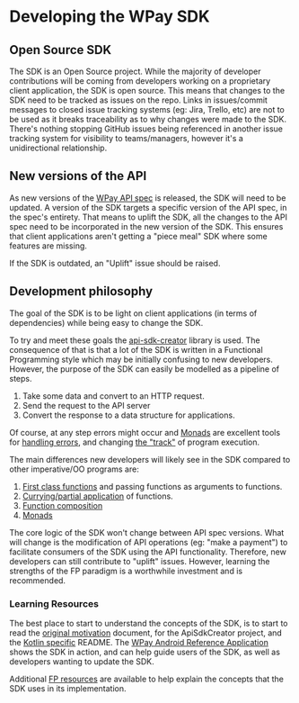 # Developing the WPay SDK

## Open Source SDK

The SDK is an Open Source project. While the majority of developer contributions will be coming from developers working
on a proprietary client application, the SDK is open source. This means that changes to the SDK need to be tracked as
issues on the repo. Links in issues/commit messages to closed issue tracking systems (eg: Jira, Trello, etc) are not
to be used as it breaks traceability as to why changes were made to the SDK. There's nothing stopping GitHub issues being
referenced in another issue tracking system for visibility to teams/managers, however it's a unidirectional relationship.

## New versions of the API

As new versions of the [WPay API spec](https://github.com/w-pay/oas-wpay) is released, the SDK will need to be updated.
A version of the SDK targets a specific version of the API spec, in the spec's entirety. That means to uplift the SDK,
all the changes to the API spec need to be incorporated in the new version of the SDK. This ensures that client
applications aren't getting a "piece meal" SDK where some features are missing.

If the SDK is outdated, an "Uplift" issue should be raised.

## Development philosophy

The goal of the SDK is to be light on client applications (in terms of dependencies) while being easy to change the
SDK.

To try and meet these goals the [api-sdk-creator](https://github.com/RedCrewOS/api-sdk-creator-mpp) library is used.
The consequence of that is that a lot of the SDK is written in a Functional Programming style which may be initially
confusing to new developers. However, the purpose of the SDK can easily be modelled as a pipeline of steps.

1. Take some data and convert to an HTTP request.
2. Send the request to the API server
3. Convert the response to a data structure for applications.

Of course, at any step errors might occur and [Monads](https://arrow-kt.io/docs/patterns/monads/) are excellent tools for [handling errors](https://arrow-kt.io/docs/patterns/error_handling/), and changing [the "track"](https://fsharpforfunandprofit.com/rop/) of program execution.

The main differences new developers will likely see in the SDK compared to other imperative/OO programs are:

1. [First class functions](https://mostly-adequate.gitbook.io/mostly-adequate-guide/ch02) and passing functions as arguments to functions.
2. [Currying/partial application](https://mostly-adequate.gitbook.io/mostly-adequate-guide/ch04) of functions.
3. [Function composition](https://mostly-adequate.gitbook.io/mostly-adequate-guide/ch05)
4. [Monads](https://mostly-adequate.gitbook.io/mostly-adequate-guide/ch09)

The core logic of the SDK won't change between API spec versions. What will change is the modification of API
operations (eg: "make a payment") to facilitate consumers of the SDK using the API functionality. Therefore, new
developers can still contribute to "uplift" issues. However, learning the strengths of the FP paradigm is a worthwhile
investment and is recommended.

### Learning Resources

The best place to start to understand the concepts of the SDK, is to start to read the [original motivation](https://github.com/RedCrewOS/api-sdk-creator-js/blob/main/http-api-client/docs/motivation.md) document,
for the ApiSdkCreator project, and the [Kotlin specific](https://github.com/RedCrewOS/api-sdk-creator-mpp/blob/main/http-api-client/README.md) README. 
The [WPay Android Reference Application](https://github.com/w-pay/sdk-reference-android) shows the SDK in action, and can
help guide users of the SDK, as well as developers wanting to update the SDK.

Additional [FP resources](https://github.com/RedCrewOS/api-sdk-creator-js/blob/main/http-api-client/docs/motivation.md#functional-programming-references) 
are available to help explain the concepts that the SDK uses in its implementation.
